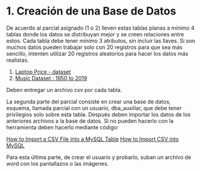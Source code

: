 # 1. Creación de una Base de Datos


De acuerdo al parcial asignado (1 o 2) lleven estas tablas planas a mínimo 4 tablas donde los datos se distribuyan mejor y se creen relaciones entre estos. Cada tabla debe tener mínimo 3 atributos, sin incluir las llaves. Si son muchos datos pueden trabajar solo con 20 registros para que sea más sencillo, intenten utilizar 20 registros aleatorios para hacer los datos más realistas.

1. [Laptop Price - dataset](https://www.kaggle.com/datasets/ironwolf404/laptop-price-dataset?resource=download)
2. [Music Dataset : 1950 to 2019](https://www.kaggle.com/datasets/saurabhshahane/music-dataset-1950-to-2019)

Deben entregar un archivo csv por cada tabla.

La segunda parte del parcial consiste en crear una base de datos, esquema, llamada parcial con un usuario, dba_auxiliar, que debe tener privilegios solo sobre esta tabla. Después deben importar los datos de los anteriores archivos a la base de datos. Si no pueden hacerlo con la herramienta deben hacerlo mediante código:

[How to Import a CSV File into a MySQL Table](https://phoenixnap.com/kb/import-csv-file-into-mysql)
[How to Import CSV into MySQL](https://www.oneschema.co/blog/import-csv-mysql)

Para esta última parte, de crear el usuario y probarlo, suban un archivo de word con los pantallazos o las imágenes.